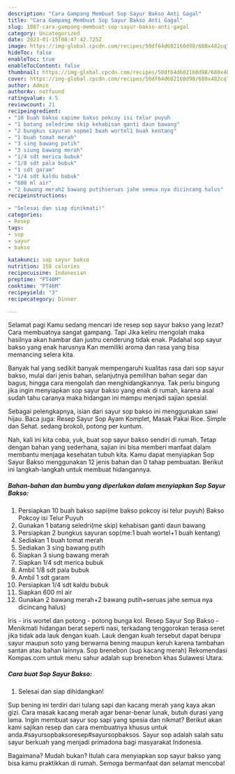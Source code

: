 ```yaml
---
description: "Cara Gampang Membuat Sop Sayur Bakso Anti Gagal"
title: "Cara Gampang Membuat Sop Sayur Bakso Anti Gagal"
slug: 1887-cara-gampang-membuat-sop-sayur-bakso-anti-gagal
category: Uncategorized
date: 2023-01-15T08:47:42.725Z
image: https://img-global.cpcdn.com/recipes/50df64d602160d98/680x482cq70/sop-sayur-bakso-foto-resep-utama.jpg
hideToc: false
enableToc: true
enableTocContent: false
thumbnail: https://img-global.cpcdn.com/recipes/50df64d602160d98/680x482cq70/sop-sayur-bakso-foto-resep-utama.jpg
cover: https://img-global.cpcdn.com/recipes/50df64d602160d98/680x482cq70/sop-sayur-bakso-foto-resep-utama.jpg
author: Admin
authorAv: notfound
ratingvalue: 4.5
reviewcount: 21
recipeingredient:
- "10 buah bakso sapime bakso pokcoy isi telur puyuh                      Bakso Pokcoy isi Telur Puyuh"
- "1 batang seledrime skip kehabisan ganti daun bawang"
- "2 bungkus sayuran sopme1 buah wortel1 buah kentang"
- "1 buah tomat merah"
- "3 sing bawang putih"
- "3 siung bawang merah"
- "1/4 sdt merica bubuk"
- "1/8 sdt pala bubuk"
- "1 sdt garam"
- "1/4 sdt kaldu bubuk"
- "600 ml air"
- "2 bawang merah2 bawang putihseruas jahe semua nya dicincang halus"
recipeinstructions:

- "Selesai dan siap dinikmati!"
categories:
- Resep
tags:
- sop
- sayur
- bakso

katakunci: sop sayur bakso 
nutrition: 158 calories
recipecuisine: Indonesian
preptime: "PT40M"
cooktime: "PT46M"
recipeyield: "3"
recipecategory: Dinner

---
```



Selamat pagi Kamu sedang mencari ide resep sop sayur bakso yang lezat? Cara membuatnya sangat gampang. Tapi Jika keliru mengolah maka hasilnya akan hambar dan justru cenderung tidak enak. Padahal sop sayur bakso yang enak harusnya Kan memiliki aroma dan rasa yang bisa memancing selera kita.


Banyak hal yang sedikit banyak mempengaruhi kualitas rasa dari sop sayur bakso, mulai dari jenis bahan, selanjutnya pemilihan bahan segar dan bagus, hingga cara mengolah dan menghidangkannya. Tak perlu bingung jika ingin menyiapkan sop sayur bakso yang enak di rumah, karena asal sudah tahu caranya maka hidangan ini mampu menjadi sajian spesial.

Sebagai pelengkapnya, isian dari sayur sop bakso ini menggunakan sawi hijau. Baca juga: Resep Sayur Sop Ayam Komplet, Masak Pakai Rice. Simple dan Sehat. sedang brokoli, potong per kuntum.


Nah, kali ini kita coba, yuk, buat sop sayur bakso sendiri di rumah. Tetap dengan bahan yang sederhana, sajian ini bisa memberi manfaat dalam membantu menjaga kesehatan tubuh kita. Kamu dapat menyiapkan Sop Sayur Bakso menggunakan 12 jenis bahan dan 0 tahap pembuatan. Berikut ini langkah-langkah untuk membuat hidangannya.

<!--inarticleads1-->

##### Bahan-bahan dan bumbu yang diperlukan dalam menyiapkan Sop Sayur Bakso:

1. Persiapkan 10 buah bakso sapi(me bakso pokcoy isi telur puyuh)                      Bakso Pokcoy isi Telur Puyuh
1. Gunakan 1 batang seledri(me skip) kehabisan ganti daun bawang
1. Persiapkan 2 bungkus sayuran sop(me:1 buah wortel+1 buah kentang)
1. Sediakan 1 buah tomat merah
1. Sediakan 3 sing bawang putih
1. Siapkan 3 siung bawang merah
1. Siapkan 1/4 sdt merica bubuk
1. Ambil 1/8 sdt pala bubuk
1. Ambil 1 sdt garam
1. Persiapkan 1/4 sdt kaldu bubuk
1. Siapkan 600 ml air
1. Gunakan 2 bawang merah+2 bawang putih+seruas jahe semua nya dicincang halus)


Iris - iris wortel dan potong - potong bunga kol. Resep Sayur Sop Bakso - Menikmati hidangan berat seperti nasi, terkadang tenggorokan terasa seret jika tidak ada lauk dengan kuah. Lauk dengan kuah tersebut dapat berupa sayur maupun soto yang berwarna bening maupun keruh karena tambahan santan atau bahan lainnya. Sop brenebon (sup kacang merah) Rekomendasi Kompas.com untuk menu sahur adalah sup brenebon khas Sulawesi Utara. 

<!--inarticleads2-->

##### Cara buat Sop Sayur Bakso:


1. Selesai dan siap dihidangkan!

Sup bening ini terdiri dari tulang sapi dan kacang merah yang kaya akan gizi. Cara masak kacang merah agar benar-benar lunak, butuh durasi yang lama. Ingin membuat sayur sop sapi yang spesia dan nikmat? Berikut akan kami sajikan resep dan cara membuatnya khusus untuk anda.#sayursopbaksoresep#sayursopbaksos. Sayur sop adalah salah satu sayur berkuah yang menjadi primadona bagi masyarakat Indonesia. 

Bagaimana? Mudah bukan? Itulah cara menyiapkan sop sayur bakso yang bisa kamu praktikkan di rumah. Semoga bermanfaat dan selamat mencoba!
